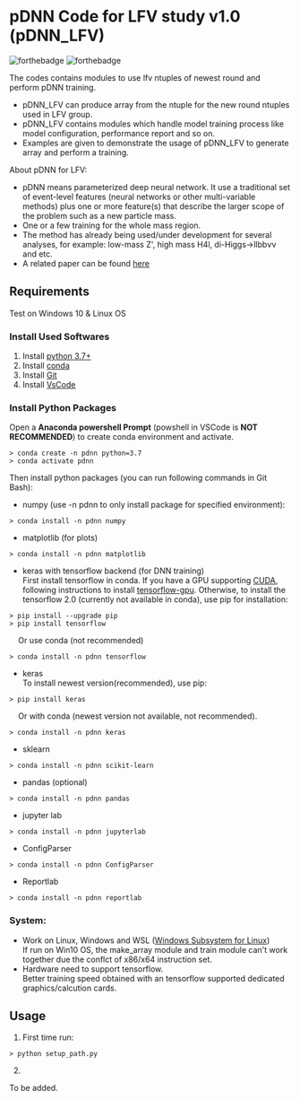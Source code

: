 # pDNN Code for LFV study v1.0 (pDNN_LFV)

![forthebadge](https://img.shields.io/badge/pdnn__lfv-v1.0-blue)
![forthebadge](https://img.shields.io/badge/status-developing-yellow)


The codes contains modules to use lfv ntuples of newest round and perform pDNN training.

* pDNN_LFV can produce array from the ntuple for the new round ntuples used in LFV group.
* pDNN_LFV contains modules which handle model training process like model configuration, performance report and so on.
* Examples are given to demonstrate the usage of pDNN_LFV to generate array and perform a training.

About pDNN for LFV:

* pDNN means parameterized deep neural network. It use a traditional set of event-level features (neural networks or other multi-variable methods) plus one or more feature(s) that describe the larger scope of the problem such as a new particle mass.
* One or a few training for the whole mass region.
* The method has already being used/under development for several analyses, for example: low-mass Z', high mass H4l, di-Higgs->llbb&nu;&nu; and etc.
* A related paper can be found [here](https://arxiv.org/pdf/1601.07913.pdf)

## Requirements
Test on Windows 10 & Linux OS

### Install Used Softwares
1. Install [python 3.7+](https://www.python.org/downloads/windows/)
2. Install [conda](https://docs.conda.io/projects/conda/en/latest/user-guide/install/windows.html)
3. Install [Git](https://git-scm.com/downloads)
4. Install [VsCode](https://code.visualstudio.com/docs/setup/windows)

### Install Python Packages
Open a **Anaconda powershell Prompt** (powshell in VSCode is **NOT RECOMMENDED**) to create conda environment and activate.
```shell
> conda create -n pdnn python=3.7
> conda activate pdnn
```
Then install python packages (you can run following commands in Git Bash):  
* numpy (use -n pdnn to only install package for specified environment):
```shell
> conda install -n pdnn numpy
```
* matplotlib (for plots)
```shell
> conda install -n pdnn matplotlib
```
* keras with tensorflow backend (for DNN training)  
First install tensorflow in conda. If you have a GPU supporting [CUDA](https://developer.nvidia.com/cuda-zone), following instructions to install [tensorflow-gpu](https://www.tensorflow.org/install/gpu). Otherwise, to install the tensorflow 2.0 (currently not available in conda), use pip for installation:
```shell
> pip install --upgrade pip
> pip install tensorflow
```
&nbsp; &nbsp; Or use conda (not recommended)
```shell
> conda install -n pdnn tensorflow
```
* keras  
To install newest version(recommended), use pip:
```shell
> pip install keras
```
&nbsp; &nbsp; Or with conda (newest version not available, not recommended).
```shell
> conda install -n pdnn keras
```
* sklearn
```shell
> conda install -n pdnn scikit-learn
```
* pandas (optional)
```shell
> conda install -n pdnn pandas
```
* jupyter lab
```shell
> conda install -n pdnn jupyterlab
```
* ConfigParser
```shell
> conda install -n pdnn ConfigParser
```
* Reportlab
```shell
> conda install -n pdnn reportlab
```
    
### System:
* Work on Linux, Windows and WSL ([Windows Subsystem for Linux](https://docs.microsoft.com/en-us/windows/wsl/install-win10))  
If run on Win10 OS, the make_array module and train module can't work together due the conflct of x86/x64 instruction set.
* Hardware need to support tensorflow.  
Better training speed obtained with an tensorflow supported dedicated graphics/calcution cards.

## Usage
1. First time run:
```shell
> python setup_path.py
```
2. 
To be added.
